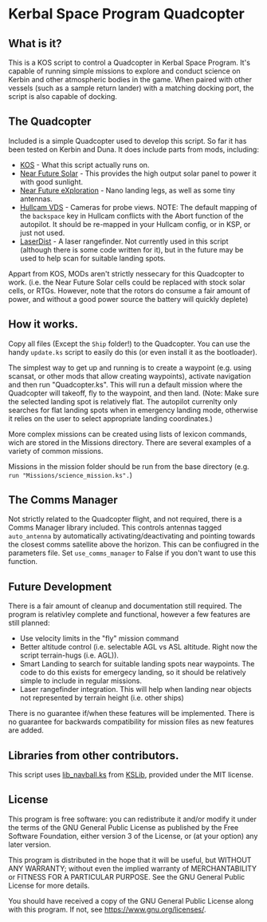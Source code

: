 # Kerbal Space Program Quadcopter

## What is it?

This is a KOS script to control a Quadcopter in Kerbal Space Program. It's capable of running simple missions to explore and conduct science on Kerbin and other atmospheric bodies in the game. When paired with other vessels (such as a sample return lander) with a matching docking port, the script is also capable of docking. 

## The Quadcopter 

Included is a simple Quadcopter used to develop this script. So far it has been tested on Kerbin and Duna. It does include parts from mods, including:

- [KOS](https://forum.kerbalspaceprogram.com/index.php?/topic/165628-ksp-1101-and-111-kos-v1310-kos-scriptable-autopilot-system/) - What this script actually runs on.
- [Near Future Solar](https://forum.kerbalspaceprogram.com/index.php?/topic/155465-most-112x-near-future-technologies-august-26/) - This provides the high output solar panel to power it with good sunlight.
- [Near Future eXploration](https://forum.kerbalspaceprogram.com/index.php?/topic/155465-most-112x-near-future-technologies-august-26/) - Nano landing legs, as well as some tiny antennas. 
- [Hullcam VDS](http://forum.kerbalspaceprogram.com/index.php?/topic/145633-113-hullcam-vds-continued/&do=findComment&comment=2710247) - Cameras for probe views. NOTE: The default mapping of the `backspace` key in Hullcam conflicts with the Abort function of the autopilot. It should be re-mapped in your Hullcam config, or in KSP, or just not used.
- [LaserDist](http://forum.kerbalspaceprogram.com/index.php?/topic/141697-*) - A laser rangefinder. Not currently used in this script (although there is some code written for it), but in the future may be used to help scan for suitable landing spots. 

Appart from KOS, MODs aren't strictly nessecary for this Quadcopter to work. (i.e. the Near Future Solar cells could be replaced with stock solar cells, or RTGs. However, note that the rotors do consume a fair amount of power, and without a good power source the battery will quickly deplete)

## How it works. 

Copy all files (Except the `Ship` folder!) to the Quadcopter. You can use the handy `update.ks` script to easily do this (or even install it as the bootloader).

The simplest way to get up and running is to create a waypoint (e.g. using scansat, or other mods that allow creating waypoints), activate navigation and then run "Quadcopter.ks". This will run a default mission where the Quadcopter will takeoff, fly to the waypoint, and then land. (Note: Make sure the selected landing spot is relatively flat. The autopilot currenlty only searches for flat landing spots when in emergency landing mode, otherwise it relies on the user to select appropriate landing coordinates.)

More complex missions can be created using lists of lexicon commands, wich are stored in the Missions directory. There are several examples of a variety of common missions.

Missions in the mission folder should be run from the base directory (e.g. `run "Missions/science_mission.ks".`)

## The Comms Manager

Not strictly related to the Quadcopter flight, and not required, there is a Comms Manager library included. This controls antennas tagged `auto_antenna` by automatically activating/deactivating and pointing towards the closest comms satellite above the horizon. This can be confiugred in the parameters file. Set `use_comms_manager` to False if you don't want to use this function. 

## Future Development

There is a fair amount of cleanup and documentation still required. The program is relativley complete and functional, however a few features are still planned:
- Use velocity limits in the "fly" mission command
- Better altitude control (i.e. selectable AGL vs ASL altitude. Right now the script terrain-hugs (i.e. AGL)).
- Smart Landing to search for suitable landing spots near waypoints. The code to do this exists for emergecy landing, so it should be relatively simple to include in regular missions. 
- Laser rangefinder integration. This will help when landing near objects not represented by terrain height (i.e. other ships)

There is no guarantee if/when these features will be implemented. 
There is no guarantee for backwards compatibility for mission files as new features are added. 

## Libraries from other contributors.

This script uses [lib_navball.ks](https://github.com/KSP-KOS/KSLib/blob/master/library/lib_navball.ks) from [KSLib](https://github.com/KSP-KOS/KSLib), provided under the MIT license. 

## License

This program is free software: you can redistribute it and/or modify it under the terms of the GNU General Public License as published by the Free Software Foundation, either version 3 of the License, or (at your option) any later version.

This program is distributed in the hope that it will be useful, but WITHOUT ANY WARRANTY; without even the implied warranty of MERCHANTABILITY or FITNESS FOR A PARTICULAR PURPOSE. See the GNU General Public License for more details.

You should have received a copy of the GNU General Public License along with this program. If not, see <https://www.gnu.org/licenses/>. 